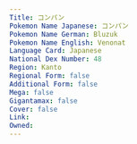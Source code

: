 ```yaml
---
﻿Title: コンパン
Pokemon Name Japanese: コンパン
Pokemon Name German: Bluzuk
Pokemon Name English: Venonat
Language Card: Japanese
National Dex Number: 48
Region: Kanto
Regional Form: false
Additional Form: false
Mega: false
Gigantamax: false
Cover: false
Link: 
Owned: 
---
```

